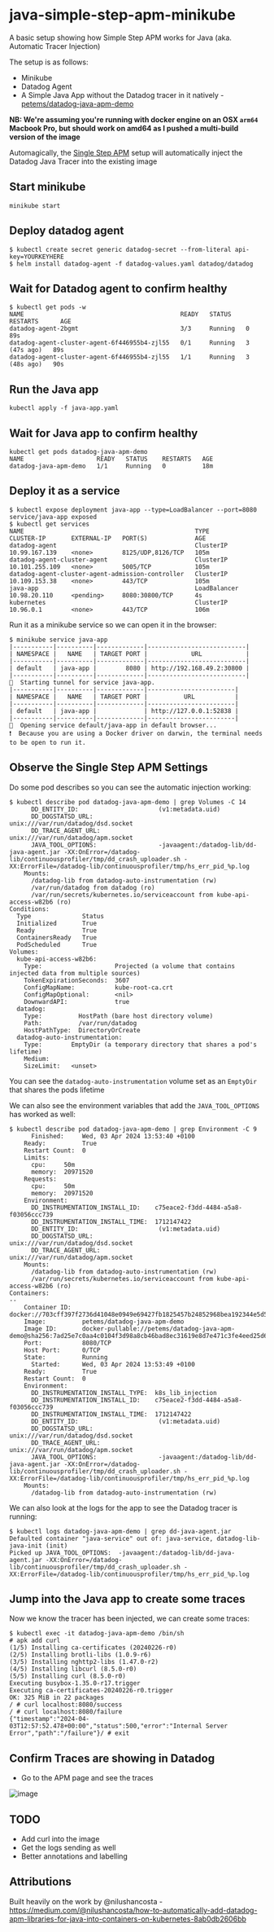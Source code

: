 # java-simple-step-apm-minikube

A basic setup showing how Simple Step APM works for Java (aka. Automatic Tracer Injection)

The setup is as follows:

* Minikube 
* Datadog Agent 
* A Simple Java App without the Datadog tracer in it natively - [petems/datadog-java-apm-demo](https://github.com/petems/datadog-java-apm-demo)

**NB: We're assuming you're running with docker engine on an OSX `arm64` Macbook Pro, but should work on amd64 as I pushed a multi-build version of the image**

Automagically, the [Single Step APM](https://docs.datadoghq.com/tracing/trace_collection/automatic_instrumentation/single-step-apm/?tab=linuxhostorvm) setup will automatically inject the Datadog Java Tracer into the existing image

## Start minikube

```
minikube start
```

## Deploy datadog agent

```
$ kubectl create secret generic datadog-secret --from-literal api-key=YOURKEYHERE
$ helm install datadog-agent -f datadog-values.yaml datadog/datadog
```

## Wait for Datadog agent to confirm healthy

```
$ kubectl get pods -w
NAME                                           READY   STATUS    RESTARTS      AGE
datadog-agent-2bgmt                            3/3     Running   0             89s
datadog-agent-cluster-agent-6f446955b4-zjl55   0/1     Running   3 (47s ago)   89s
datadog-agent-cluster-agent-6f446955b4-zjl55   1/1     Running   3 (48s ago)   90s
```

## Run the Java app

```
kubectl apply -f java-app.yaml
```

## Wait for Java app to confirm healthy

```
kubectl get pods datadog-java-apm-demo
NAME                    READY   STATUS    RESTARTS   AGE
datadog-java-apm-demo   1/1     Running   0          18m
```

## Deploy it as a service

```
$ kubectl expose deployment java-app --type=LoadBalancer --port=8080
service/java-app exposed
$ kubectl get services
NAME                                               TYPE           CLUSTER-IP       EXTERNAL-IP   PORT(S)             AGE
datadog-agent                                      ClusterIP      10.99.167.139    <none>        8125/UDP,8126/TCP   105m
datadog-agent-cluster-agent                        ClusterIP      10.101.255.109   <none>        5005/TCP            105m
datadog-agent-cluster-agent-admission-controller   ClusterIP      10.109.153.38    <none>        443/TCP             105m
java-app                                           LoadBalancer   10.98.20.110     <pending>     8080:30800/TCP      4s
kubernetes                                         ClusterIP      10.96.0.1        <none>        443/TCP             106m
```

Run it as a minikube service so we can open it in the browser:

```
$ minikube service java-app
|-----------|----------|-------------|---------------------------|
| NAMESPACE |   NAME   | TARGET PORT |            URL            |
|-----------|----------|-------------|---------------------------|
| default   | java-app |        8080 | http://192.168.49.2:30800 |
|-----------|----------|-------------|---------------------------|
🏃  Starting tunnel for service java-app.
|-----------|----------|-------------|------------------------|
| NAMESPACE |   NAME   | TARGET PORT |          URL           |
|-----------|----------|-------------|------------------------|
| default   | java-app |             | http://127.0.0.1:52838 |
|-----------|----------|-------------|------------------------|
🎉  Opening service default/java-app in default browser...
❗  Because you are using a Docker driver on darwin, the terminal needs to be open to run it.
```

## Observe the Single Step APM Settings

Do some pod describes so you can see the automatic injection working:

```
$ kubectl describe pod datadog-java-apm-demo | grep Volumes -C 14
      DD_ENTITY_ID:                      (v1:metadata.uid)
      DD_DOGSTATSD_URL:                 unix:///var/run/datadog/dsd.socket
      DD_TRACE_AGENT_URL:               unix:///var/run/datadog/apm.socket
      JAVA_TOOL_OPTIONS:                 -javaagent:/datadog-lib/dd-java-agent.jar -XX:OnError=/datadog-lib/continuousprofiler/tmp/dd_crash_uploader.sh -XX:ErrorFile=/datadog-lib/continuousprofiler/tmp/hs_err_pid_%p.log
    Mounts:
      /datadog-lib from datadog-auto-instrumentation (rw)
      /var/run/datadog from datadog (ro)
      /var/run/secrets/kubernetes.io/serviceaccount from kube-api-access-w82b6 (ro)
Conditions:
  Type              Status
  Initialized       True
  Ready             True
  ContainersReady   True
  PodScheduled      True
Volumes:
  kube-api-access-w82b6:
    Type:                    Projected (a volume that contains injected data from multiple sources)
    TokenExpirationSeconds:  3607
    ConfigMapName:           kube-root-ca.crt
    ConfigMapOptional:       <nil>
    DownwardAPI:             true
  datadog:
    Type:          HostPath (bare host directory volume)
    Path:          /var/run/datadog
    HostPathType:  DirectoryOrCreate
  datadog-auto-instrumentation:
    Type:        EmptyDir (a temporary directory that shares a pod's lifetime)
    Medium:
    SizeLimit:   <unset>
```

You can see the `datadog-auto-instrumentation` volume set as an `EmptyDir` that shares the pods lifetime

We can also see the environment variables that add the `JAVA_TOOL_OPTIONS ` has worked as well:

```
$ kubectl describe pod datadog-java-apm-demo | grep Environment -C 9
      Finished:     Wed, 03 Apr 2024 13:53:40 +0100
    Ready:          True
    Restart Count:  0
    Limits:
      cpu:     50m
      memory:  20971520
    Requests:
      cpu:     50m
      memory:  20971520
    Environment:
      DD_INSTRUMENTATION_INSTALL_ID:    c75eace2-f3dd-4484-a5a8-f03056ccc739
      DD_INSTRUMENTATION_INSTALL_TIME:  1712147422
      DD_ENTITY_ID:                      (v1:metadata.uid)
      DD_DOGSTATSD_URL:                 unix:///var/run/datadog/dsd.socket
      DD_TRACE_AGENT_URL:               unix:///var/run/datadog/apm.socket
    Mounts:
      /datadog-lib from datadog-auto-instrumentation (rw)
      /var/run/secrets/kubernetes.io/serviceaccount from kube-api-access-w82b6 (ro)
Containers:
--
    Container ID:   docker://703cff397f2736d41048e0949e69427fb1825457b24852968bea192344e5d562
    Image:          petems/datadog-java-apm-demo
    Image ID:       docker-pullable://petems/datadog-java-apm-demo@sha256:7ad25e7c0aa4c0104f3d98a8cb46bad8ec31619e8d7e471c3fe4eed25d67fc2a
    Port:           8080/TCP
    Host Port:      0/TCP
    State:          Running
      Started:      Wed, 03 Apr 2024 13:53:49 +0100
    Ready:          True
    Restart Count:  0
    Environment:
      DD_INSTRUMENTATION_INSTALL_TYPE:  k8s_lib_injection
      DD_INSTRUMENTATION_INSTALL_ID:    c75eace2-f3dd-4484-a5a8-f03056ccc739
      DD_INSTRUMENTATION_INSTALL_TIME:  1712147422
      DD_ENTITY_ID:                      (v1:metadata.uid)
      DD_DOGSTATSD_URL:                 unix:///var/run/datadog/dsd.socket
      DD_TRACE_AGENT_URL:               unix:///var/run/datadog/apm.socket
      JAVA_TOOL_OPTIONS:                 -javaagent:/datadog-lib/dd-java-agent.jar -XX:OnError=/datadog-lib/continuousprofiler/tmp/dd_crash_uploader.sh -XX:ErrorFile=/datadog-lib/continuousprofiler/tmp/hs_err_pid_%p.log
    Mounts:
      /datadog-lib from datadog-auto-instrumentation (rw)
```

We can also look at the logs for the app to see the Datadog tracer is running:

```
$ kubectl logs datadog-java-apm-demo | grep dd-java-agent.jar
Defaulted container "java-service" out of: java-service, datadog-lib-java-init (init)
Picked up JAVA_TOOL_OPTIONS:  -javaagent:/datadog-lib/dd-java-agent.jar -XX:OnError=/datadog-lib/continuousprofiler/tmp/dd_crash_uploader.sh -XX:ErrorFile=/datadog-lib/continuousprofiler/tmp/hs_err_pid_%p.log
```

## Jump into the Java app to create some traces

Now we know the tracer has been injected, we can create some traces:

```
$ kubectl exec -it datadog-java-apm-demo /bin/sh
# apk add curl
(1/5) Installing ca-certificates (20240226-r0)
(2/5) Installing brotli-libs (1.0.9-r6)
(3/5) Installing nghttp2-libs (1.47.0-r2)
(4/5) Installing libcurl (8.5.0-r0)
(5/5) Installing curl (8.5.0-r0)
Executing busybox-1.35.0-r17.trigger
Executing ca-certificates-20240226-r0.trigger
OK: 325 MiB in 22 packages
/ # curl localhost:8080/success
/ # curl localhost:8080/failure
{"timestamp":"2024-04-03T12:57:52.478+00:00","status":500,"error":"Internal Server Error","path":"/failure"}/ # exit
```

## Confirm Traces are showing in Datadog

* Go to the APM page and see the traces

![image](https://github.com/petems/java-simple-step-apm-minikube/assets/1064715/749a60f8-172e-48a1-bff0-49b19f9945b4)

## TODO

* Add curl into the image 
* Get the logs sending as well
* Better annotations and labelling

## Attributions

Built heavily on the work by @nilushancosta - https://medium.com/@nilushancosta/how-to-automatically-add-datadog-apm-libraries-for-java-into-containers-on-kubernetes-8ab0db2606bb